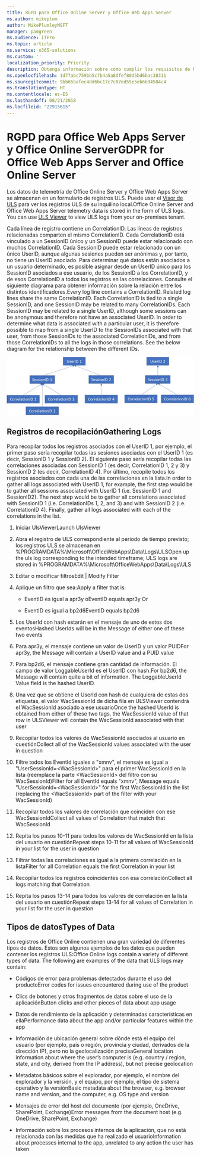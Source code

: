 ```yaml
---
title: RGPD para Office Online Server y Office Web Apps Server
ms.author: mikeplum
author: MikePlumleyMSFT
manager: pamgreen
ms.audience: ITPro
ms.topic: article
ms.service: o365-solutions
ms.custom: ''
localization_priority: Priority
description: Obtenga información sobre cómo cumplir los requisitos de RGPD en Exchange Server local.
ms.openlocfilehash: 1d77abc759bb5c7b4a5a8dfef80d5bd6bac38311
ms.sourcegitcommit: 9bb65bafec4dd6bc17c7c07ed55e5eb6b94584c4
ms.translationtype: HT
ms.contentlocale: es-ES
ms.lasthandoff: 08/21/2018
ms.locfileid: "22915615"
---
```

# <a name="gdpr-for-office-web-apps-server-and-office-online-server"></a><span data-ttu-id="17d04-103">RGPD para Office Web Apps Server y Office Online Server</span><span class="sxs-lookup"><span data-stu-id="17d04-103">GDPR for Office Web Apps Server and Office Online Server</span></span>

<span data-ttu-id="17d04-p101">Los datos de telemetría de Office Online Server y Office Web Apps Server se almacenan en un formulario de registros ULS. Puede usar el [Visor de ULS](https://www.microsoft.com/en-us/download/details.aspx?id=44020) para ver los registros ULS de su inquilino local.</span><span class="sxs-lookup"><span data-stu-id="17d04-p101">Office Online Server and Office Web Apps Server telemetry data is stored in the form of ULS logs. You can use [ULS Viewer](https://www.microsoft.com/en-us/download/details.aspx?id=44020) to view ULS logs from your on-premises tenant.</span></span>

<span data-ttu-id="17d04-p102">Cada línea de registro contiene un CorrelationID. Las líneas de registros relacionadas comparten el mismo CorrelationID. Cada CorrelationID está vinculado a un SessionID único y un SessionID puede estar relacionado con muchos CorrelationID. Cada SessionID puede estar relacionado con un único UserID, aunque algunas sesiones pueden ser anónimas y, por tanto, no tiene un UserID asociado. Para determinar qué datos están asociados a un usuario determinado, es posible asignar desde un UserID único para los SessionID asociados a ese usuario, de los SessionID a los CorrelationID, y de esos CorrelationID a todos los registros en las correlaciones. Consulte el siguiente diagrama para obtener información sobre la relación entre los distintos identificadores.</span><span class="sxs-lookup"><span data-stu-id="17d04-p102">Every log line contains a CorrelationID. Related log lines share the same CorrelationID. Each CorrelationID is tied to a single SessionID, and one SessionID may be related to many CorrelationIDs. Each SessionID may be related to a single UserID, although some sessions can be anonymous and therefore not have an associated UserID. In order to determine what data is associated with a particular user, it is therefore possible to map from a single UserID to the SessionIDs associated with that user, from those SessionIDs to the associated CorrelationIDs, and from those CorrelationIDs to all the logs in those correlations. See the below diagram for the relationship between the different IDs.</span></span>

![](media/gdpr-for-office-online-server-image1.jpg)

## <a name="gathering-logs"></a><span data-ttu-id="17d04-112">Registros de recopilación</span><span class="sxs-lookup"><span data-stu-id="17d04-112">Gathering Logs</span></span>

<span data-ttu-id="17d04-p103">Para recopilar todos los registros asociados con el UserID 1, por ejemplo, el primer paso sería recopilar todas las sesiones asociadas con el UserID 1 (es decir, SessionID 1 y SessionID 2). El siguiente paso sería recopilar todas las correlaciones asociadas con SessionID 1 (es decir, CorrelationID 1, 2 y 3) y SessionID 2 (es decir, CorrelationID 4). Por último, recopile todos los registros asociados con cada una de las correlaciones en la lista.</span><span class="sxs-lookup"><span data-stu-id="17d04-p103">In order to gather all logs associated with UserID 1, for example, the first step would be to gather all sessions associated with UserID 1 (i.e. SessionID 1 and SessionID2). The next step would be to gather all correlations associated with SessionID 1 (i.e. CorrelationIDs 1, 2, and 3) and with SessionID 2 (i.e. CorrelationID 4). Finally, gather all logs associated with each of the correlations in the list.</span></span>

1.  <span data-ttu-id="17d04-116">Iniciar UlsViewer</span><span class="sxs-lookup"><span data-stu-id="17d04-116">Launch UlsViewer</span></span>

2.  <span data-ttu-id="17d04-117">Abra el registro de ULS correspondiente al periodo de tiempo previsto; los registros ULS se almacenan en %PROGRAMDATA%\\Microsoft\\OfficeWebApps\\Data\\Logs\\ULS</span><span class="sxs-lookup"><span data-stu-id="17d04-117">Open up the uls log corresponding to the intended timeframe; ULS logs are stored in %PROGRAMDATA%\\Microsoft\\OfficeWebApps\\Data\\Logs\\ULS</span></span>

3.  <span data-ttu-id="17d04-118">Editar o modificar filtros</span><span class="sxs-lookup"><span data-stu-id="17d04-118">Edit | Modify Filter</span></span>

4.  <span data-ttu-id="17d04-119">Aplique un filtro que sea:</span><span class="sxs-lookup"><span data-stu-id="17d04-119">Apply a filter that is:</span></span>

    -   <span data-ttu-id="17d04-120">EventID es igual a apr3y o</span><span class="sxs-lookup"><span data-stu-id="17d04-120">EventID equals apr3y Or</span></span>

    -   <span data-ttu-id="17d04-121">EventID es igual a bp2d6</span><span class="sxs-lookup"><span data-stu-id="17d04-121">EventID equals bp2d6</span></span>

5.  <span data-ttu-id="17d04-122">Los UserId con hash estarán en el mensaje de uno de estos dos eventos</span><span class="sxs-lookup"><span data-stu-id="17d04-122">Hashed UserIds will be in the Message of either one of these two events</span></span>

6.  <span data-ttu-id="17d04-123">Para apr3y, el mensaje contiene un valor de UserID y un valor PUID</span><span class="sxs-lookup"><span data-stu-id="17d04-123">For apr3y, the Message will contain a UserID value and a PUID value</span></span>

7.  <span data-ttu-id="17d04-p104">Para bp2d6, el mensaje contiene gran cantidad de información. El campo de valor LoggableUserId es el UserID con hash.</span><span class="sxs-lookup"><span data-stu-id="17d04-p104">For bp2d6, the Message will contain quite a bit of information. The LoggableUserId Value field is the hashed UserID.</span></span>

8.  <span data-ttu-id="17d04-126">Una vez que se obtiene el UserId con hash de cualquiera de estas dos etiquetas, el valor WacSessionId de dicha fila en ULSViewer contendrá el WacSessionId asociado a ese usuario</span><span class="sxs-lookup"><span data-stu-id="17d04-126">Once the hashed UserId is obtained from either of these two tags, the WacSessionId value of that row in ULSViewer will contain the WacSessionId associated with that user</span></span>

9.  <span data-ttu-id="17d04-127">Recopilar todos los valores de WacSessionId asociados al usuario en cuestión</span><span class="sxs-lookup"><span data-stu-id="17d04-127">Collect all of the WacSessionId values associated with the user in question</span></span>

10. <span data-ttu-id="17d04-128">Filtre todos los EventId iguales a "xmnv", el mensaje es igual a "UserSessionId=\<WacSessionId\>" para el primer WacSessionId en la lista (reemplace la parte \<WacSessionId\> del filtro con su WacSessionId)</span><span class="sxs-lookup"><span data-stu-id="17d04-128">Filter for all EventId equals "xmnv", Message equals "UserSessionId=\<WacSessionId\>" for the first WacSessionId in the list (replacing the \<WacSessionId\> part of the filter with your WacSessionId)</span></span>

11. <span data-ttu-id="17d04-129">Recopilar todos los valores de correlación que coinciden con ese WacSessionId</span><span class="sxs-lookup"><span data-stu-id="17d04-129">Collect all values of Correlation that match that WacSessionId</span></span>

12. <span data-ttu-id="17d04-130">Repita los pasos 10-11 para todos los valores de WacSessionId en la lista del usuario en cuestión</span><span class="sxs-lookup"><span data-stu-id="17d04-130">Repeat steps 10-11 for all values of WacSessionId in your list for the user in question</span></span>

13. <span data-ttu-id="17d04-131">Filtrar todas las correlaciones es igual a la primera correlación en la lista</span><span class="sxs-lookup"><span data-stu-id="17d04-131">Filter for all Correlation equals the first Correlation in your list</span></span>

14. <span data-ttu-id="17d04-132">Recopilar todos los registros coincidentes con esa correlación</span><span class="sxs-lookup"><span data-stu-id="17d04-132">Collect all logs matching that Correlation</span></span>

15. <span data-ttu-id="17d04-133">Repita los pasos 13-14 para todos los valores de correlación en la lista del usuario en cuestión</span><span class="sxs-lookup"><span data-stu-id="17d04-133">Repeat steps 13-14 for all values of Correlation in your list for the user in question</span></span>

## <a name="types-of-data"></a><span data-ttu-id="17d04-134">Tipos de datos</span><span class="sxs-lookup"><span data-stu-id="17d04-134">Types of Data</span></span>

<span data-ttu-id="17d04-p105">Los registros de Office Online contienen una gran variedad de diferentes tipos de datos. Estos son algunos ejemplos de los datos que pueden contener los registros ULS:</span><span class="sxs-lookup"><span data-stu-id="17d04-p105">Office Online logs contain a variety of different types of data. The following are examples of the data that ULS logs may contain:</span></span>

-   <span data-ttu-id="17d04-137">Códigos de error para problemas detectados durante el uso del producto</span><span class="sxs-lookup"><span data-stu-id="17d04-137">Error codes for issues encountered during use of the product</span></span>

-   <span data-ttu-id="17d04-138">Clics de botones y otros fragmentos de datos sobre el uso de la aplicación</span><span class="sxs-lookup"><span data-stu-id="17d04-138">Button clicks and other pieces of data about app usage</span></span>

-   <span data-ttu-id="17d04-139">Datos de rendimiento de la aplicación y determinadas características en ella</span><span class="sxs-lookup"><span data-stu-id="17d04-139">Performance data about the app and/or particular features within the app</span></span>

-   <span data-ttu-id="17d04-140">Información de ubicación general sobre dónde está el equipo del usuario (por ejemplo, país o región, provincia y ciudad, derivados de la dirección IP), pero no la geolocalización precisa</span><span class="sxs-lookup"><span data-stu-id="17d04-140">General location information about where the user’s computer is (e.g. country / region, state, and city, derived from the IP address), but not precise geolocation</span></span>

-   <span data-ttu-id="17d04-141">Metadatos básicos sobre el explorador, por ejemplo, el nombre del explorador y la versión, y el equipo, por ejemplo, el tipo de sistema operativo y la versión</span><span class="sxs-lookup"><span data-stu-id="17d04-141">Basic metadata about the browser, e.g. browser name and version, and the computer, e.g. OS type and version</span></span>

-   <span data-ttu-id="17d04-142">Mensajes de error del host del documento (por ejemplo, OneDrive, SharePoint, Exchange)</span><span class="sxs-lookup"><span data-stu-id="17d04-142">Error messages from the document host (e.g. OneDrive, SharePoint, Exchange)</span></span>

-   <span data-ttu-id="17d04-143">Información sobre los procesos internos de la aplicación, que no está relacionada con las medidas que ha realizado el usuario</span><span class="sxs-lookup"><span data-stu-id="17d04-143">Information about processes internal to the app, unrelated to any action the user has taken</span></span>
